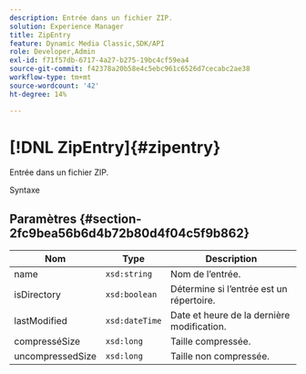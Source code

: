 ```yaml
---
description: Entrée dans un fichier ZIP.
solution: Experience Manager
title: ZipEntry
feature: Dynamic Media Classic,SDK/API
role: Developer,Admin
exl-id: f71f57db-6717-4a27-b275-19bc4cf59ea4
source-git-commit: f42378a20b58e4c5ebc961c6526d7cecabc2ae38
workflow-type: tm+mt
source-wordcount: '42'
ht-degree: 14%

---
```


# [!DNL ZipEntry]{#zipentry}

Entrée dans un fichier ZIP.

Syntaxe

## Paramètres {#section-2fc9bea56b6d4b72b80d4f04c5f9b862}

| Nom | Type | Description |
|---|---|---|
| name | `xsd:string` | Nom de l’entrée. |
| isDirectory | `xsd:boolean` | Détermine si l’entrée est un répertoire. |
| lastModified | `xsd:dateTime` | Date et heure de la dernière modification. |
| compresséSize | `xsd:long` | Taille compressée. |
| uncompressedSize | `xsd:long` | Taille non compressée. |
